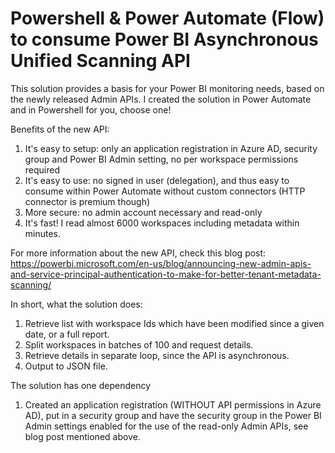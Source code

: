 # Powershell & Power Automate (Flow) to consume Power BI Asynchronous Unified Scanning API
This solution provides a basis for your Power BI monitoring needs, based on the newly released Admin APIs. I created the solution in Power Automate and in Powershell for you, choose one!

Benefits of the new API:
1) It's easy to setup: only an application registration in Azure AD, security group and Power BI Admin setting, no per workspace permissions required
2) It's easy to use: no signed in user (delegation), and thus easy to consume within Power Automate without custom connectors (HTTP connector is premium though)
3) More secure: no admin account necessary and read-only
4) It's fast! I read almost 6000 workspaces including metadata within minutes.

For more information about the new API, check this blog post:
https://powerbi.microsoft.com/en-us/blog/announcing-new-admin-apis-and-service-principal-authentication-to-make-for-better-tenant-metadata-scanning/

In short, what the solution does:

1) Retrieve list with workspace Ids which have been modified since a given date, or a full report.
2) Split workspaces in batches of 100 and request details. 
3) Retrieve details in separate loop, since the API is asynchronous.
4) Output to JSON file.

The solution has one dependency
1) Created an application registration (WITHOUT API permissions in Azure AD), put in a security group and have the security group in the Power BI Admin settings enabled for the use of the read-only Admin APIs, see blog post mentioned above.
